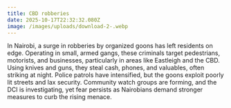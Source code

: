 ```yaml
---
title: CBD robberies
date: 2025-10-17T22:32:32.080Z
image: /images/uploads/download-2-.webp
---
```

In Nairobi, a surge in robberies by organized goons has left residents on edge. Operating in small, armed gangs, these criminals target pedestrians, motorists, and businesses, particularly in areas like Eastleigh and the CBD. Using knives and guns, they steal cash, phones, and valuables, often striking at night. Police patrols have intensified, but the goons exploit poorly lit streets and lax security. Community watch groups are forming, and the DCI is investigating, yet fear persists as Nairobians demand stronger measures to curb the rising menace.